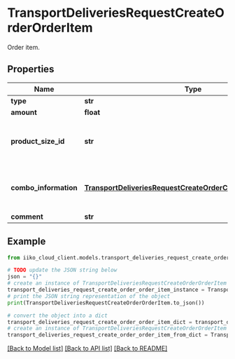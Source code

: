 # TransportDeliveriesRequestCreateOrderOrderItem

Order item.

## Properties

Name | Type | Description | Notes
------------ | ------------- | ------------- | -------------
**type** | **str** |  | 
**amount** | **float** | Quantity. | 
**product_size_id** | **str** | Size ID. Required if a stock list item has a size scale. | [optional] 
**combo_information** | [**TransportDeliveriesRequestCreateOrderComboItemInformation**](TransportDeliveriesRequestCreateOrderComboItemInformation.md) | Combo details if combo includes order item. | [optional] 
**comment** | **str** | Comment. | [optional] 

## Example

```python
from iiko_cloud_client.models.transport_deliveries_request_create_order_order_item import TransportDeliveriesRequestCreateOrderOrderItem

# TODO update the JSON string below
json = "{}"
# create an instance of TransportDeliveriesRequestCreateOrderOrderItem from a JSON string
transport_deliveries_request_create_order_order_item_instance = TransportDeliveriesRequestCreateOrderOrderItem.from_json(json)
# print the JSON string representation of the object
print(TransportDeliveriesRequestCreateOrderOrderItem.to_json())

# convert the object into a dict
transport_deliveries_request_create_order_order_item_dict = transport_deliveries_request_create_order_order_item_instance.to_dict()
# create an instance of TransportDeliveriesRequestCreateOrderOrderItem from a dict
transport_deliveries_request_create_order_order_item_from_dict = TransportDeliveriesRequestCreateOrderOrderItem.from_dict(transport_deliveries_request_create_order_order_item_dict)
```
[[Back to Model list]](../README.md#documentation-for-models) [[Back to API list]](../README.md#documentation-for-api-endpoints) [[Back to README]](../README.md)


